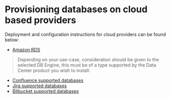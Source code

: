 # Provisioning databases on cloud based providers
Deployment and configuration instructions for cloud providers can be found below:

* [Amazon RDS](AMAZON_RDS.md)

> Depending on your use-case, consideration should be given to the selected DB Engine, this must be of a type supported by the Data Center product you wish to install:
* [Confluence supported databases](https://confluence.atlassian.com/doc/supported-platforms-207488198.html#SupportedPlatforms-Databases)
* [Jira supported databases](https://confluence.atlassian.com/adminjiraserver/supported-platforms-938846830.html#Supportedplatforms-Databases)
* [Bitbucket supported databases](https://confluence.atlassian.com/bitbucketserver/supported-platforms-776640981.html#Supportedplatforms-databasesDatabases)